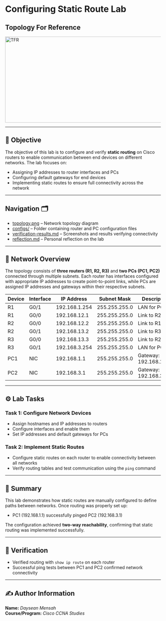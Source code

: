 # Configuring Static Route Lab

## Topology For Reference
<img width="687" height="278" alt="TFR" src="https://github.com/user-attachments/assets/6e4e7a7e-54ea-4bc5-bb6e-bf9769d1681e" />


---

## 📘 Objective
The objective of this lab is to configure and verify **static routing** on Cisco routers to enable communication between end devices on different networks. The lab focuses on:

- Assigning IP addresses to router interfaces and PCs  
- Configuring default gateways for end devices  
- Implementing static routes to ensure full connectivity across the network  

---

## Navigation 🗂️

- [topology.png](./Topology.png) – Network topology diagram  
- [configs/](./configs) – Folder containing router and PC configuration files  
- [verification-results.md](./verification-results.md) – Screenshots and results verifying connectivity  
- [reflection.md](./reflection.md) – Personal reflection on the lab

---

## 🧩 Network Overview
The topology consists of **three routers (R1, R2, R3)** and **two PCs (PC1, PC2)** connected through multiple subnets. Each router has interfaces configured with appropriate IP addresses to create point-to-point links, while PCs are assigned IP addresses and gateways within their respective subnets.

| Device | Interface | IP Address | Subnet Mask | Description |
|---------|------------|-------------|--------------|--------------|
| R1 | G0/1 | 192.168.1.254 | 255.255.255.0 | LAN for PC1 |
| R1 | G0/0 | 192.168.12.1 | 255.255.255.0 | Link to R2 |
| R2 | G0/0 | 192.168.12.2 | 255.255.255.0 | Link to R1 |
| R2 | G0/1 | 192.168.13.2 | 255.255.255.0 | Link to R3 |
| R3 | G0/0 | 192.168.13.3 | 255.255.255.0 | Link to R2 |
| R3 | G0/1 | 192.168.3.254 | 255.255.255.0 | LAN for PC2 |
| PC1 | NIC | 192.168.1.1 | 255.255.255.0 | Gateway: 192.168.1.254 |
| PC2 | NIC | 192.168.3.1 | 255.255.255.0 | Gateway: 192.168.3.254 |

---

## ⚙️ Lab Tasks

### Task 1: Configure Network Devices
- Assign hostnames and IP addresses to routers  
- Configure interfaces and enable them  
- Set IP addresses and default gateways for PCs  

### Task 2: Implement Static Routes
- Configure static routes on each router to enable connectivity between all networks  
- Verify routing tables and test communication using the `ping` command  

---

## 🧠 Summary
This lab demonstrates how static routes are manually configured to define paths between networks. Once routing was properly set up:

- PC1 (192.168.1.1) successfully pinged PC2 (192.168.3.1)  

The configuration achieved **two-way reachability**, confirming that static routing was implemented successfully.

---

## 🧾 Verification
- Verified routing with `show ip route` on each router  
- Successful ping tests between PC1 and PC2 confirmed network connectivity  

---

## ✍️ Author Information

**Name:** *Daysean Mensah*  
**Course/Program:** *Cisco CCNA Studies*  
